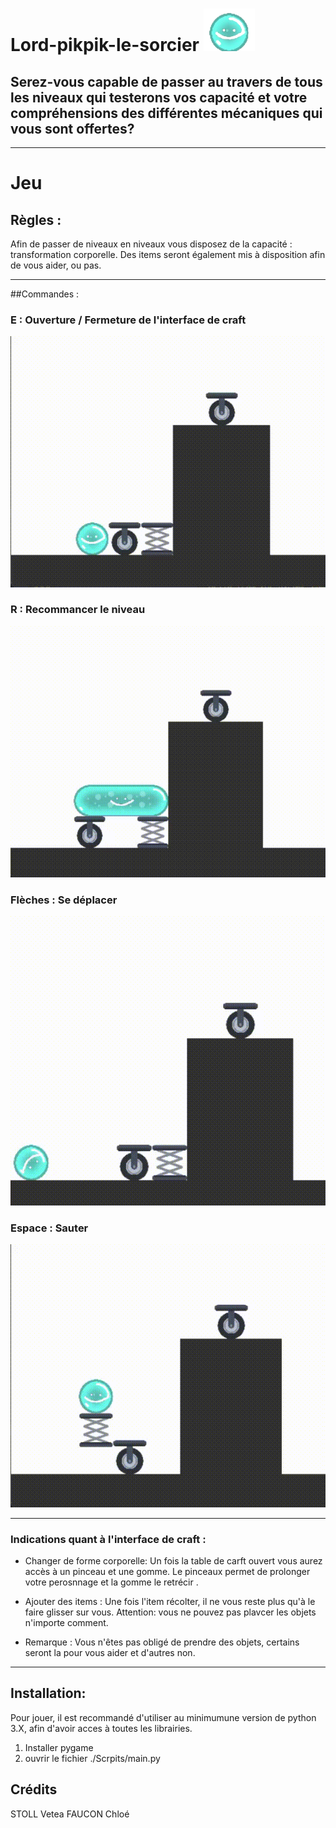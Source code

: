# Lord-pikpik-le-sorcier ![personnage](/video/readme/bouboule.png)

## Serez-vous capable de passer au travers de tous les niveaux qui testerons vos capacité et votre compréhensions des différentes mécaniques qui vous sont offertes?

---

# Jeu
## Règles :
Afin de passer de niveaux en niveaux vous disposez de la capacité : transformation corporelle. Des items seront également mis à disposition afin de vous aider, ou pas.

---

##Commandes :

### E :  Ouverture / Fermeture de l'interface de craft
  ![Interface](video/readme/interface.gif)

### R : Recommancer le niveau 
  ![Reset](video/readme/reset.gif)

### Flèches : Se déplacer
  ![Bouger](video/readme/bouger.gif)

### Espace : Sauter
  ![Sauter](video/readme/sauter.gif)

---

### Indications quant à l'interface de craft :

- Changer de forme corporelle:
        Un fois la table de carft ouvert vous aurez accès à un pinceau et une gomme. Le pinceaux permet de prolonger votre perosnnage et la gomme le retrécir .
     
- Ajouter des items :
    Une fois l'item récolter, il ne vous reste plus qu'à le faire glisser sur vous.
    Attention: vous ne pouvez pas plavcer les objets n'importe comment.

- Remarque : Vous n'êtes pas obligé de prendre des objets, certains seront la pour vous aider et d'autres non.

---
      
## Installation:
Pour jouer, il est recommandé d'utiliser au minimumune version de python 3.X, afin d'avoir acces à toutes les librairies.

1. Installer pygame
2. ouvrir le fichier ./Scrpits/main.py


## Crédits
STOLL Vetea
FAUCON Chloé
